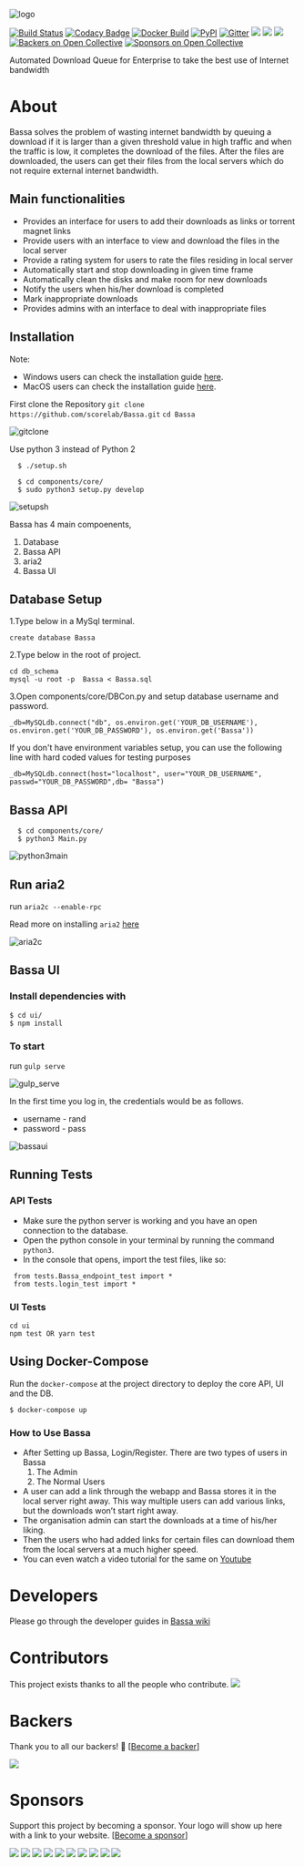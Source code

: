 ![logo](http://gdurl.com/7XYK)

[![Build Status](https://travis-ci.org/scorelab/Bassa.svg?branch=master)](https://travis-ci.org/scorelab/Bassa)
[![Codacy Badge](https://api.codacy.com/project/badge/Grade/7de63c7b9a69448787e8014a12a260b1)](https://www.codacy.com/app/SCoRe-Lab/Bassa?utm_source=github.com&utm_medium=referral&utm_content=scorelab/Bassa&utm_campaign=badger)
[![Docker Build](https://img.shields.io/docker/automated/scoreucsc/bassa.svg)]()
[![PyPI](https://img.shields.io/pypi/v/Bassa.svg)](https://pypi.python.org/pypi/bassa)
[![Gitter](https://img.shields.io/gitter/room/nwjs/nw.js.svg)](https://gitter.im/scorelab/scorelab)
[![](https://images.microbadger.com/badges/image/scoreucsc/bassa.svg)](https://microbadger.com/images/scoreucsc/bassa "Get your own image badge on microbadger.com")
[![](https://images.microbadger.com/badges/version/scoreucsc/bassa.svg)](https://microbadger.com/images/scoreucsc/bassa "Get your own version badge on microbadger.com")
[![](https://images.microbadger.com/badges/commit/scoreucsc/bassa.svg)](https://microbadger.com/images/scoreucsc/bassa "Get your own commit badge on microbadger.com")
[![Backers on Open Collective](https://opencollective.com/Bassa/backers/badge.svg)](#backers) 
[![Sponsors on Open Collective](https://opencollective.com/Bassa/sponsors/badge.svg)](#sponsors) 

Automated Download Queue for Enterprise to take the best use of Internet bandwidth

# About
Bassa solves the problem of wasting internet bandwidth by queuing a download if it is larger than a given threshold value in high traffic and when the traffic is low, it completes the download of the files. After the files are downloaded, the users can get their files from the local servers which do not require external internet bandwidth.

## Main functionalities
* Provides an interface for users to add their downloads as links or torrent magnet links
* Provide users with an interface to view and download the files in the local server
* Provide a rating system for users to rate the files residing in local server
* Automatically start and stop downloading in given time frame
* Automatically clean the disks and make room for new downloads
* Notify the users when his/her download is completed
* Mark inappropriate downloads
* Provides admins with an interface to deal with inappropriate files

## Installation

Note:
* Windows users can check the installation guide [here](https://github.com/scorelab/Bassa/wiki/Windows-Installation-Guide).
* MacOS users can check the installation guide [here](https://github.com/scorelab/Bassa/wiki/MacOS-Installation-Guide).


First clone the Repository
`git clone https://github.com/scorelab/Bassa.git`
`cd Bassa`

![gitclone](https://user-images.githubusercontent.com/28682735/35194406-2f6f08e2-fed9-11e7-8411-86d83bed6507.gif)

Use python 3 instead of Python 2

```
  $ ./setup.sh

  $ cd components/core/
  $ sudo python3 setup.py develop
```
![setupsh](https://user-images.githubusercontent.com/28682735/35194409-2ffbca66-fed9-11e7-9242-ffe036067d18.gif)

Bassa has 4 main compoenents,
1. Database
2. Bassa API
3. aria2
4. Bassa UI


## Database Setup

1.Type below in a MySql terminal.

```
create database Bassa
```

2.Type below in the root of project.

```
cd db_schema
mysql -u root -p  Bassa < Bassa.sql
```

3.Open components/core/DBCon.py and setup database username and password.
```
_db=MySQLdb.connect("db", os.environ.get('YOUR_DB_USERNAME'), os.environ.get('YOUR_DB_PASSWORD'), os.environ.get('Bassa'))
```
If you don't have environment variables setup, you can use the following line with hard coded values for testing purposes
```
_db=MySQLdb.connect(host="localhost", user="YOUR_DB_USERNAME", passwd="YOUR_DB_PASSWORD",db= "Bassa")
```
## Bassa API
```
  $ cd components/core/
  $ python3 Main.py
```
![python3main](https://user-images.githubusercontent.com/28682735/35194408-2fce9136-fed9-11e7-80e6-fac5e6f54bc7.gif)

## Run aria2 
run `aria2c --enable-rpc`

Read more on installing `aria2` [here](https://aria2.github.io/manual/en/html/README.html)


![aria2c](https://user-images.githubusercontent.com/28682735/35193755-709e92ee-fecd-11e7-8dd0-412304853c8c.gif)

## Bassa UI

### Install dependencies with


```
$ cd ui/
$ npm install
```

### To start
run `gulp serve`


![gulp_serve](https://user-images.githubusercontent.com/28682735/35194407-2fa172e6-fed9-11e7-9e89-065ecb3cbf87.gif)


In the first time you log in, the credentials would be as follows.

- username - rand
- password - pass


![bassaui](https://user-images.githubusercontent.com/28682735/35193753-667c7e0c-fecd-11e7-918f-13ce1d00d055.gif)

## Running Tests

### API Tests
* Make sure the python server is working and you have an open connection to the database.
* Open the python console in your terminal by running the command `python3`.
* In the console that opens, import the test files, like so:

```
 from tests.Bassa_endpoint_test import *
 from tests.login_test import *
```

### UI Tests

```
cd ui
npm test OR yarn test
```

## Using Docker-Compose

Run the `docker-compose` at the project directory to deploy the core API, UI and the DB.

`$ docker-compose up`

### How to Use Bassa
* After Setting up Bassa, Login/Register.
  There are two types of users in Bassa
  1. The Admin
  2. The Normal Users
* A user can add a link through the webapp and Bassa stores it in the local server right away. This way multiple users can add various links, but the downloads won’t start right away.
* The organisation admin can start the downloads at a time of his/her liking.
* Then the users who had added links for certain files can download them from the local servers at a much higher speed.
* You can even watch a video tutorial for the same on [Youtube](https://www.youtube.com/watch?v=NxS8T1EphCA)


# Developers

Please go through the developer guides in [Bassa wiki](https://github.com/scorelab/Bassa/wiki)


# Contributors

This project exists thanks to all the people who contribute. 
<a href="https://opencollective.com/Bassa#contributors" target="_blank"><img src="https://opencollective.com/Bassa/contributors.svg?width=890&button=false" /></a>


# Backers

Thank you to all our backers! 🙏 [[Become a backer](https://opencollective.com/Bassa#backer)]

<a href="https://opencollective.com/Bassa#backers" target="_blank"><img src="https://opencollective.com/Bassa/backers.svg?width=890"></a>


# Sponsors

Support this project by becoming a sponsor. Your logo will show up here with a link to your website. [[Become a sponsor](https://opencollective.com/Bassa#sponsor)]

<a href="https://opencollective.com/Bassa/sponsor/0/website" target="_blank"><img src="https://opencollective.com/Bassa/sponsor/0/avatar.svg"></a>
<a href="https://opencollective.com/Bassa/sponsor/1/website" target="_blank"><img src="https://opencollective.com/Bassa/sponsor/1/avatar.svg"></a>
<a href="https://opencollective.com/Bassa/sponsor/2/website" target="_blank"><img src="https://opencollective.com/Bassa/sponsor/2/avatar.svg"></a>
<a href="https://opencollective.com/Bassa/sponsor/3/website" target="_blank"><img src="https://opencollective.com/Bassa/sponsor/3/avatar.svg"></a>
<a href="https://opencollective.com/Bassa/sponsor/4/website" target="_blank"><img src="https://opencollective.com/Bassa/sponsor/4/avatar.svg"></a>
<a href="https://opencollective.com/Bassa/sponsor/5/website" target="_blank"><img src="https://opencollective.com/Bassa/sponsor/5/avatar.svg"></a>
<a href="https://opencollective.com/Bassa/sponsor/6/website" target="_blank"><img src="https://opencollective.com/Bassa/sponsor/6/avatar.svg"></a>
<a href="https://opencollective.com/Bassa/sponsor/7/website" target="_blank"><img src="https://opencollective.com/Bassa/sponsor/7/avatar.svg"></a>
<a href="https://opencollective.com/Bassa/sponsor/8/website" target="_blank"><img src="https://opencollective.com/Bassa/sponsor/8/avatar.svg"></a>
<a href="https://opencollective.com/Bassa/sponsor/9/website" target="_blank"><img src="https://opencollective.com/Bassa/sponsor/9/avatar.svg"></a>


